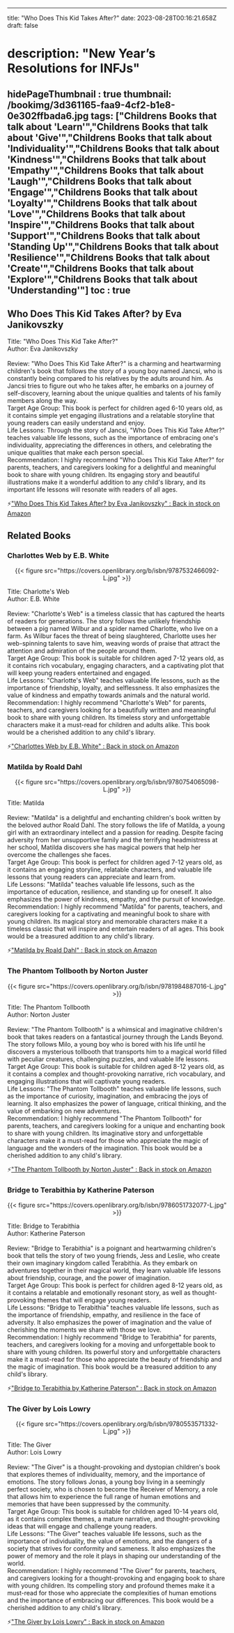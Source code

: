 
---
title: "Who Does This Kid Takes After?"
date: 2023-08-28T00:16:21.658Z
draft: false
# description: "New Year’s Resolutions for INFJs"
hidePageThumbnail : true
thumbnail: /bookimg/3d361165-faa9-4cf2-b1e8-0e302ffbada6.jpg
tags: ["Childrens Books that talk about 'Learn'","Childrens Books that talk about 'Give'","Childrens Books that talk about 'Individuality'","Childrens Books that talk about 'Kindness'","Childrens Books that talk about 'Empathy'","Childrens Books that talk about 'Laugh'","Childrens Books that talk about 'Engage'","Childrens Books that talk about 'Loyalty'","Childrens Books that talk about 'Love'","Childrens Books that talk about 'Inspire'","Childrens Books that talk about 'Support'","Childrens Books that talk about 'Standing Up'","Childrens Books that talk about 'Resilience'","Childrens Books that talk about 'Create'","Childrens Books that talk about 'Explore'","Childrens Books that talk about 'Understanding'"]
toc : true
---
## Who Does This Kid Takes After? by Eva Janikovszky

Title: "Who Does This Kid Take After?"</br>
Author: Eva Janikovszky</br></br>
Review: "Who Does This Kid Take After?" is a charming and heartwarming children's book that follows the story of a young boy named Jancsi, who is constantly being compared to his relatives by the adults around him. As Jancsi tries to figure out who he takes after, he embarks on a journey of self-discovery, learning about the unique qualities and talents of his family members along the way.</br>
Target Age Group: This book is perfect for children aged 6-10 years old, as it contains simple yet engaging illustrations and a relatable storyline that young readers can easily understand and enjoy.</br>
Life Lessons: Through the story of Jancsi, "Who Does This Kid Take After?" teaches valuable life lessons, such as the importance of embracing one's individuality, appreciating the differences in others, and celebrating the unique qualities that make each person special.</br>
Recommendation: I highly recommend "Who Does This Kid Take After?" for parents, teachers, and caregivers looking for a delightful and meaningful book to share with young children. Its engaging story and beautiful illustrations make it a wonderful addition to any child's library, and its important life lessons will resonate with readers of all ages.</br>

<p>⚡<a id="aflink" href="https://www.amazon.com/gp/search?ie=UTF8&tag=klayu00-20&linkCode=ur2&linkId=6639bed89a8ad8dd2705e40644eb43d3&camp=1789&creative=9325&index=books&keywords=Who Does This Kid Takes After? by Eva Janikovszky" class="one" target="_blank" title='"Who Does This Kid Takes After? by Eva Janikovszky" : Back in stock on Amazon'>"Who Does This Kid Takes After? by Eva Janikovszky" : Back in stock on Amazon</a></p>

## Related Books
### Charlottes Web by E.B. White
<center>
{{< figure src="https://covers.openlibrary.org/b/isbn/9787532466092-L.jpg" >}}
</center>

Title: Charlotte's Web</br>
Author: E.B. White</br></br>
Review: "Charlotte's Web" is a timeless classic that has captured the hearts of readers for generations. The story follows the unlikely friendship between a pig named Wilbur and a spider named Charlotte, who live on a farm. As Wilbur faces the threat of being slaughtered, Charlotte uses her web-spinning talents to save him, weaving words of praise that attract the attention and admiration of the people around them.</br>
Target Age Group: This book is suitable for children aged 7-12 years old, as it contains rich vocabulary, engaging characters, and a captivating plot that will keep young readers entertained and engaged.</br>
Life Lessons: "Charlotte's Web" teaches valuable life lessons, such as the importance of friendship, loyalty, and selflessness. It also emphasizes the value of kindness and empathy towards animals and the natural world.</br>
Recommendation: I highly recommend "Charlotte's Web" for parents, teachers, and caregivers looking for a beautifully written and meaningful book to share with young children. Its timeless story and unforgettable characters make it a must-read for children and adults alike. This book would be a cherished addition to any child's library.</br>

<p>⚡<a id="aflink" href="https://www.amazon.com/gp/search?ie=UTF8&tag=klayu00-20&linkCode=ur2&linkId=6639bed89a8ad8dd2705e40644eb43d3&camp=1789&creative=9325&index=books&keywords=Charlottes Web by E.B. White" class="one" target="_blank" title='"Charlottes Web by E.B. White" : Back in stock on Amazon'>"Charlottes Web by E.B. White" : Back in stock on Amazon</a></p>

### Matilda by Roald Dahl
<center>
{{< figure src="https://covers.openlibrary.org/b/isbn/9780754065098-L.jpg" >}}
</center>

Title: Matilda</br></br>
Review: "Matilda" is a delightful and enchanting children's book written by the beloved author Roald Dahl. The story follows the life of Matilda, a young girl with an extraordinary intellect and a passion for reading. Despite facing adversity from her unsupportive family and the terrifying headmistress at her school, Matilda discovers she has magical powers that help her overcome the challenges she faces.</br>
Target Age Group: This book is perfect for children aged 7-12 years old, as it contains an engaging storyline, relatable characters, and valuable life lessons that young readers can appreciate and learn from.</br>
Life Lessons: "Matilda" teaches valuable life lessons, such as the importance of education, resilience, and standing up for oneself. It also emphasizes the power of kindness, empathy, and the pursuit of knowledge.</br>
Recommendation: I highly recommend "Matilda" for parents, teachers, and caregivers looking for a captivating and meaningful book to share with young children. Its magical story and memorable characters make it a timeless classic that will inspire and entertain readers of all ages. This book would be a treasured addition to any child's library.</br>

<p>⚡<a id="aflink" href="https://www.amazon.com/gp/search?ie=UTF8&tag=klayu00-20&linkCode=ur2&linkId=6639bed89a8ad8dd2705e40644eb43d3&camp=1789&creative=9325&index=books&keywords=Matilda by Roald Dahl" class="one" target="_blank" title='"Matilda by Roald Dahl" : Back in stock on Amazon'>"Matilda by Roald Dahl" : Back in stock on Amazon</a></p>

### The Phantom Tollbooth by Norton Juster
<center>
{{< figure src="https://covers.openlibrary.org/b/isbn/9781984887016-L.jpg" >}}
</center>

Title: The Phantom Tollbooth</br>
Author: Norton Juster</br></br>
Review: "The Phantom Tollbooth" is a whimsical and imaginative children's book that takes readers on a fantastical journey through the Lands Beyond. The story follows Milo, a young boy who is bored with his life until he discovers a mysterious tollbooth that transports him to a magical world filled with peculiar creatures, challenging puzzles, and valuable life lessons.</br>
Target Age Group: This book is suitable for children aged 8-12 years old, as it contains a complex and thought-provoking narrative, rich vocabulary, and engaging illustrations that will captivate young readers.</br>
Life Lessons: "The Phantom Tollbooth" teaches valuable life lessons, such as the importance of curiosity, imagination, and embracing the joys of learning. It also emphasizes the power of language, critical thinking, and the value of embarking on new adventures.</br>
Recommendation: I highly recommend "The Phantom Tollbooth" for parents, teachers, and caregivers looking for a unique and enchanting book to share with young children. Its imaginative story and unforgettable characters make it a must-read for those who appreciate the magic of language and the wonders of the imagination. This book would be a cherished addition to any child's library.</br>

<p>⚡<a id="aflink" href="https://www.amazon.com/gp/search?ie=UTF8&tag=klayu00-20&linkCode=ur2&linkId=6639bed89a8ad8dd2705e40644eb43d3&camp=1789&creative=9325&index=books&keywords=The Phantom Tollbooth by Norton Juster" class="one" target="_blank" title='"The Phantom Tollbooth by Norton Juster" : Back in stock on Amazon'>"The Phantom Tollbooth by Norton Juster" : Back in stock on Amazon</a></p>

### Bridge to Terabithia by Katherine Paterson
<center>
{{< figure src="https://covers.openlibrary.org/b/isbn/9786051732077-L.jpg" >}}
</center>

Title: Bridge to Terabithia</br>
Author: Katherine Paterson</br></br>
Review: "Bridge to Terabithia" is a poignant and heartwarming children's book that tells the story of two young friends, Jess and Leslie, who create their own imaginary kingdom called Terabithia. As they embark on adventures together in their magical world, they learn valuable life lessons about friendship, courage, and the power of imagination.</br>
Target Age Group: This book is perfect for children aged 8-12 years old, as it contains a relatable and emotionally resonant story, as well as thought-provoking themes that will engage young readers.</br>
Life Lessons: "Bridge to Terabithia" teaches valuable life lessons, such as the importance of friendship, empathy, and resilience in the face of adversity. It also emphasizes the power of imagination and the value of cherishing the moments we share with those we love.</br>
Recommendation: I highly recommend "Bridge to Terabithia" for parents, teachers, and caregivers looking for a moving and unforgettable book to share with young children. Its powerful story and unforgettable characters make it a must-read for those who appreciate the beauty of friendship and the magic of imagination. This book would be a treasured addition to any child's library.</br>

<p>⚡<a id="aflink" href="https://www.amazon.com/gp/search?ie=UTF8&tag=klayu00-20&linkCode=ur2&linkId=6639bed89a8ad8dd2705e40644eb43d3&camp=1789&creative=9325&index=books&keywords=Bridge to Terabithia by Katherine Paterson" class="one" target="_blank" title='"Bridge to Terabithia by Katherine Paterson" : Back in stock on Amazon'>"Bridge to Terabithia by Katherine Paterson" : Back in stock on Amazon</a></p>

### The Giver by Lois Lowry
<center>
{{< figure src="https://covers.openlibrary.org/b/isbn/9780553571332-L.jpg" >}}
</center>

Title: The Giver</br>
Author: Lois Lowry</br></br>
Review: "The Giver" is a thought-provoking and dystopian children's book that explores themes of individuality, memory, and the importance of emotions. The story follows Jonas, a young boy living in a seemingly perfect society, who is chosen to become the Receiver of Memory, a role that allows him to experience the full range of human emotions and memories that have been suppressed by the community.</br>
Target Age Group: This book is suitable for children aged 10-14 years old, as it contains complex themes, a mature narrative, and thought-provoking ideas that will engage and challenge young readers.</br>
Life Lessons: "The Giver" teaches valuable life lessons, such as the importance of individuality, the value of emotions, and the dangers of a society that strives for conformity and sameness. It also emphasizes the power of memory and the role it plays in shaping our understanding of the world.</br>
Recommendation: I highly recommend "The Giver" for parents, teachers, and caregivers looking for a thought-provoking and engaging book to share with young children. Its compelling story and profound themes make it a must-read for those who appreciate the complexities of human emotions and the importance of embracing our differences. This book would be a cherished addition to any child's library.</br>

<p>⚡<a id="aflink" href="https://www.amazon.com/gp/search?ie=UTF8&tag=klayu00-20&linkCode=ur2&linkId=6639bed89a8ad8dd2705e40644eb43d3&camp=1789&creative=9325&index=books&keywords=The Giver by Lois Lowry" class="one" target="_blank" title='"The Giver by Lois Lowry" : Back in stock on Amazon'>"The Giver by Lois Lowry" : Back in stock on Amazon</a></p>
